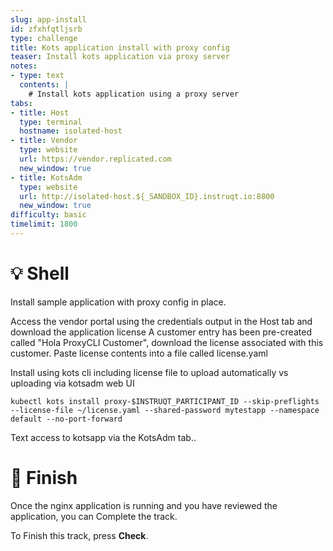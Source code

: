 ```yaml
---
slug: app-install
id: zfxhfqtljsrb
type: challenge
title: Kots application install with proxy config
teaser: Install kots application via proxy server
notes:
- type: text
  contents: |
    # Install kots application using a proxy server
tabs:
- title: Host
  type: terminal
  hostname: isolated-host
- title: Vendor
  type: website
  url: https://vendor.replicated.com
  new_window: true
- title: KotsAdm
  type: website
  url: http://isolated-host.${_SANDBOX_ID}.instruqt.io:8800
  new_window: true
difficulty: basic
timelimit: 1800
---
```


💡 Shell
=========

Install sample application with proxy config in place.

Access the vendor portal using the credentials output in the Host tab and download the application license
A customer entry has been pre-created called "Hola ProxyCLI Customer", download the license associated with this customer.
Paste license contents into a file called license.yaml

Install using kots cli including license file to upload automatically vs uploading via kotsadm web UI
```
kubectl kots install proxy-$INSTRUQT_PARTICIPANT_ID --skip-preflights --license-file ~/license.yaml --shared-password mytestapp --namespace default --no-port-forward
```

Text access to kotsapp via the KotsAdm tab..


🏁 Finish
==========
Once the nginx application is running and you have reviewed the application, you can Complete the track.

To Finish this track, press **Check**.
